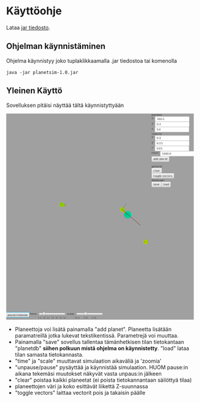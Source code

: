 # Käyttöohje
Lataa [jar tiedosto](https://github.com/nicohi/otm-harjoitustyo/releases/tag/ver1.0).

## Ohjelman käynnistäminen
Ohjelma käynnistyy joko tuplaklikkaamalla .jar tiedostoa tai komenolla
```
java -jar planetsim-1.0.jar
```

## Yleinen Käyttö
Sovelluksen pitäisi näyttää tältä käynnistyttyään

![kl](kliittyma.png?raw=true)

- Planeettoja voi lisätä painamalla "add planet". Planeetta lisätään paramatreillä jotka lukevat tekstikentissä. Parametrejä voi muuttaa.
- Painamalla "save" sovellus tallentaa tämänhetkisen tilan tietokantaan "planetdb" **siihen polkuun mistä ohjelma on käynnistetty**. "load" lataa tilan samasta tietokannasta.
- "time" ja "scale" muuttavat simulaation aikaväliä ja 'zoomia'
- "unpause/pause" pysäyttää ja käynnistää simulaation. HUOM pause:in aikana tekemäsi muutokset näkyvät vasta unpaus:in jälkeen
- "clear" poistaa kaikki planeetat (ei poista tietokannantaan säilöttyä tilaa)
- planeettojen väri ja koko esittävät liikettä Z-suunnassa
- "toggle vectors" laittaa vectorit pois ja takaisin päälle
